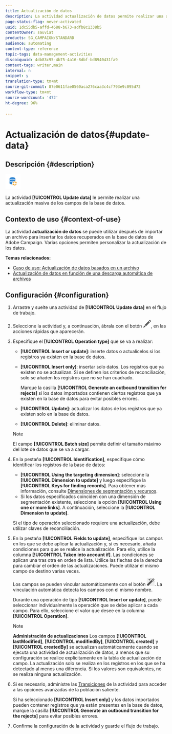 ```yaml
---
title: Actualización de datos
description: La actividad actualización de datos permite realizar una actualización masiva de los campos de la base de datos.
page-status-flag: never-activated
uuid: 1dc55db5-affd-4688-b673-adfb8c1338b5
contentOwner: sauviat
products: SG_CAMPAIGN/STANDARD
audience: automating
content-type: reference
topic-tags: data-management-activities
discoiquuid: 4db83c95-4b75-4a16-8dbf-bd8940431fa9
context-tags: writer,main
internal: n
snippet: y
translation-type: tm+mt
source-git-commit: 87e0611fae0560aca276caa3c4cf793e9c095d72
workflow-type: tm+mt
source-wordcount: '472'
ht-degree: 96%

---
```



# Actualización de datos{#update-data}

## Descripción {#description}

![](assets/data_update.png)

La actividad **[!UICONTROL Update data]** le permite realizar una actualización masiva de los campos de la base de datos.

## Contexto de uso {#context-of-use}

La actividad **actualización de datos** se puede utilizar después de importar un archivo para insertar los datos recuperados en la base de datos de Adobe Campaign. Varias opciones permiten personalizar la actualización de los datos.

**Temas relacionados:**

* [Caso de uso: Actualización de datos basados en un archivo](../../automating/using/update-database-file.md)
* [Actualización de datos en función de una descarga automática de archivos](../../automating/using/update-data-automatic-download.md)

## Configuración {#configuration}

1. Arrastre y suelte una actividad de **[!UICONTROL Update data]** en el flujo de trabajo.
1. Seleccione la actividad y, a continuación, ábrala con el botón ![](assets/edit_darkgrey-24px.png), en las acciones rápidas que aparecerán.
1. Especifique el **[!UICONTROL Operation type]** que se va a realizar:

   * **[!UICONTROL Insert or update]**: inserte datos o actualícelos si los registros ya existen en la base de datos.
   * **[!UICONTROL Insert only]**: insertar solo datos. Los registros que ya existen no se actualizan. Si se definen los criterios de reconciliación, solo se añaden los registros que no se han cuadrado.

      Marque la casilla **[!UICONTROL Generate an outbound transition for rejects]** si los datos importados contienen ciertos registros que ya existen en la base de datos para evitar posibles errores.

   * **[!UICONTROL Update]**: actualizar los datos de los registros que ya existen solo en la base de datos.
   * **[!UICONTROL Delete]**: eliminar datos.

   >[!NOTE]
   >
   >El campo **[!UICONTROL Batch size]** permite definir el tamaño máximo del lote de datos que se va a cargar.

1. En la pestaña **[!UICONTROL Identification]**, especifique cómo identificar los registros de la base de datos:

   * **[!UICONTROL Using the targeting dimension]**: seleccione la **[!UICONTROL Dimension to update]** y luego especifique la **[!UICONTROL Keys for finding records]**. Para obtener más información, consulte [Dimensiones de segmentación y recursos](../../automating/using/query.md#targeting-dimensions-and-resources).
   * Si los datos especificados coinciden con una dimensión de segmentación existente, seleccione la opción **[!UICONTROL Using one or more links]**. A continuación, seleccione la **[!UICONTROL Dimension to update]**.

   Si el tipo de operación seleccionado requiere una actualización, debe utilizar claves de reconciliación.

1. En la pestaña **[!UICONTROL Fields to update]**, especifique los campos en los que se debe aplicar la actualización y, si es necesario, añada condiciones para que se realice la actualización. Para ello, utilice la columna **[!UICONTROL Taken into account if]**. Las condiciones se aplican una tras otra en orden de lista. Utilice las flechas de la derecha para cambiar el orden de las actualizaciones. Puede utilizar el mismo campo de destino varias veces.

   Los campos se pueden vincular automáticamente con el botón ![](assets/wkf_magic_wand-24px.png). La vinculación automática detecta los campos con el mismo nombre.

   Durante una operación de tipo **[!UICONTROL Insert or update]**, puede seleccionar individualmente la operación que se debe aplicar a cada campo. Para ello, seleccione el valor que desee en la columna **[!UICONTROL Operation]**.

   >[!NOTE]
   >
   >**Administración de actualizaciones** Los campos **[!UICONTROL lastModified]**, **[!UICONTROL modifiedBy]**, **[!UICONTROL created]** y **[!UICONTROL createdBy]** se actualizan automáticamente cuando se ejecuta una actividad de actualización de datos, a menos que su configuración se realice explícitamente en la tabla de actualización de campo. La actualización solo se realiza en los registros en los que se ha detectado al menos una diferencia. Si los valores son equivalentes, no se realiza ninguna actualización.

1. Si es necesario, administre las [Transiciones](../../automating/using/activity-properties.md) de la actividad para acceder a las opciones avanzadas de la población saliente.

   Si ha seleccionado **[!UICONTROL Insert only]** y los datos importados pueden contener registros que ya están presentes en la base de datos, marque la casilla **[!UICONTROL Generate an outbound transition for the rejects]** para evitar posibles errores.

1. Confirme la configuración de la actividad y guarde el flujo de trabajo.

